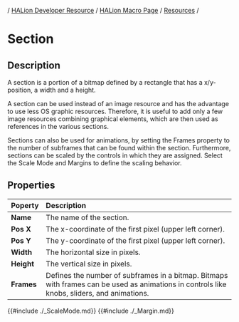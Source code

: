 / [HALion Developer Resource](../../HALion-Developer-Resource.md) / [HALion Macro Page](./HALion-Macro-Page.md) / [Resources](./Resources.md) /

# Section

## Description

A section is a portion of a bitmap defined by a rectangle that has a x/y-position, a width and a height.

A section can be used instead of an image resource and has the advantage to use less OS graphic resources. Therefore, it is useful to add only a few image resources combining graphical elements, which are then used as references in the various sections.

Sections can also be used for animations, by setting the Frames property to the number of subframes that can be found within the section. Furthermore, sections can be scaled by the controls in which they are assigned. Select the Scale Mode and Margins to define the scaling behavior.

## Properties

|Poperty|Description|
|:-|:-|
|**Name**|The name of the section.|
|**Pos X**|The x-coordinate of the first pixel (upper left corner).|
|**Pos Y**|The y-coordinate of the first pixel (upper left corner).|
|**Width**|The horizontal size in pixels.|
|**Height**|The vertical size in pixels.|
|**Frames**|Defines the number of subframes in a bitmap. Bitmaps with frames can be used as animations in controls like knobs, sliders, and animations.|
{{#include ./_ScaleMode.md}}
{{#include ./_Margin.md}}